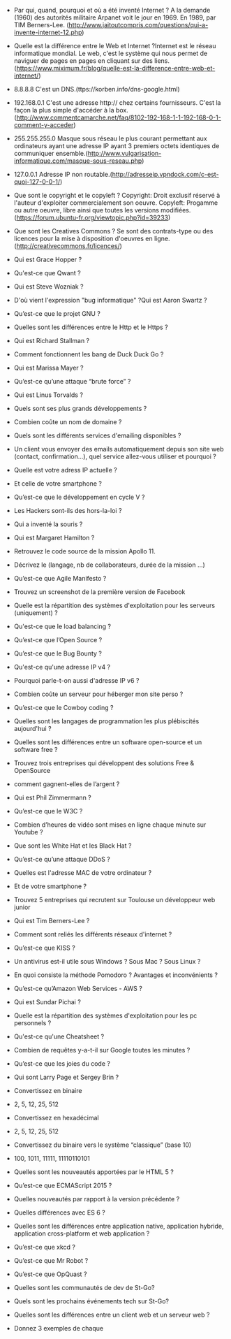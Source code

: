 - Par qui, quand, pourquoi et où a été inventé Internet ? A la demande (1960) des autorités militaire Arpanet voit le jour en 1969. En 1989, par TIM Berners-Lee. (http://www.jaitoutcompris.com/questions/qui-a-invente-internet-12.php)


- Quelle est la différence entre le Web et Internet ?Internet est le réseau informatique mondial. Le web, c'est le système qui nous permet de naviguer de pages en pages en cliquant sur des liens.(https://www.miximum.fr/blog/quelle-est-la-difference-entre-web-et-internet/)


- 8.8.8.8 C'est un DNS.(ttps://korben.info/dns-google.html)

- 192.168.0.1 C'est une adresse http:// chez certains fournisseurs. C'est la façon la plus simple d'accéder à la box. (http://www.commentcamarche.net/faq/8102-192-168-1-1-192-168-0-1-comment-y-acceder)

- 255.255.255.0 Masque sous réseau le plus courant permettant aux ordinateurs ayant une adresse IP ayant 3 premiers octets identiques de communiquer ensemble.(http://www.vulgarisation-informatique.com/masque-sous-reseau.php)

- 127.0.0.1 Adresse IP non routable.(http://adresseip.vpndock.com/c-est-quoi-127-0-0-1/)


- Que sont le copyright et le copyleft ? Copyright: Droit exclusif réservé à l'auteur d'exploiter commercialement son oeuvre.
Copyleft: Progamme ou autre oeuvre, libre ainsi que toutes les versions modifiées. (https://forum.ubuntu-fr.org/viewtopic.php?id=39233) 


- Que sont les Creatives Commons ? Se sont des contrats-type ou des licences pour la mise à disposition d'oeuvres en ligne.(http://creativecommons.fr/licences/)


- Qui est Grace Hopper ?
- Qu'est-ce que Qwant ?
- Qui est Steve Wozniak ?
- D'où vient l'expression "bug informatique" ?Qui est Aaron Swartz ?
- Qu’est-ce que le projet GNU ?
- Quelles sont les différences entre le Http et le Https ?
- Qui est Richard Stallman ?
- Comment fonctionnent les bang de Duck Duck Go ?
- Qui est Marissa Mayer ?
- Qu’est-ce qu’une attaque “brute force” ?
- Qui est Linus Torvalds ?
- Quels sont ses plus grands développements ?
- Combien coûte un nom de domaine ?
- Quels sont les différents services d'emailing disponibles ?
- Un client vous envoyer des emails automatiquement depuis son site web (contact, confirmation...), quel service allez-vous utiliser et pourquoi ?
- Quelle est votre adress IP actuelle ?
- Et celle de votre smartphone ?
- Qu’est-ce que le développement en cycle V ?
- Les Hackers sont-ils des hors-la-loi ?
- Qui a inventé la souris ?
- Qui est Margaret Hamilton ?
- Retrouvez le code source de la mission Apollo 11.
- Décrivez le (langage, nb de collaborateurs, durée de la mission ...)
- Qu’est-ce que Agile Manifesto ?
- Trouvez un screenshot de la première version de Facebook
- Quelle est la répartition des systèmes d'exploitation pour les serveurs (uniquement) ?
- Qu'est-ce que le load balancing ?
- Qu’est-ce que l’Open Source ?
- Qu’est-ce que le Bug Bounty ?
- Qu'est-ce qu'une adresse IP v4 ?
- Pourquoi parle-t-on aussi d'adresse IP v6 ?
- Combien coûte un serveur pour héberger mon site perso ?
- Qu’est-ce que le Cowboy coding ?
- Quelles sont les langages de programmation les plus plébiscités aujourd'hui ?
- Quelles sont les différences entre un software open-source et un software free ?
- Trouvez trois entreprises qui développent des solutions Free & OpenSource
- comment gagnent-elles de l’argent ?
- Qui est Phil Zimmermann ?
- Qu’est-ce que le W3C ?
- Combien d’heures de vidéo sont mises en ligne chaque minute sur Youtube ?
- Que sont les White Hat et les Black Hat ?
- Qu’est-ce qu’une attaque DDoS ?
- Quelles est l'adresse MAC de votre ordinateur ?
- Et de votre smartphone ?
- Trouvez 5 entreprises qui recrutent sur Toulouse un développeur web junior
- Qui est Tim Berners-Lee ?
- Comment sont reliés les différents réseaux d'internet ?
- Qu’est-ce que KISS ?
- Un antivirus est-il utile sous Windows ? Sous Mac ? Sous Linux ?
- En quoi consiste la méthode Pomodoro ? Avantages et inconvénients ?
- Qu’est-ce qu’Amazon Web Services - AWS ?
- Qui est Sundar Pichai ?
- Quelle est la répartition des systèmes d'exploitation pour les pc personnels ?
- Qu'est-ce qu'une Cheatsheet ?
- Combien de requêtes y-a-t-il sur Google toutes les minutes ?
- Qu’est-ce que les joies du code ?
- Qui sont Larry Page et Sergey Brin ?
- Convertissez en binaire
- 2, 5, 12, 25, 512
- Convertissez en hexadécimal
- 2, 5, 12, 25, 512
- Convertissez du binaire vers le système “classique” (base 10)
- 100, 1011, 11111, 11110110101
- Quelles sont les nouveautés apportées par le HTML 5 ?
- Qu’est-ce que ECMAScript 2015 ?
- Quelles nouveautés par rapport à la version précédente ?
- Quelles différences avec ES 6 ?
- Quelles sont les différences entre application native, application hybride, application cross-platform et web application ?
- Qu’est-ce que xkcd ?
- Qu’est-ce que Mr Robot ?
- Qu’est-ce que OpQuast ?
- Quelles sont les communautés de dev de St-Go?
- Quels sont les prochains événements tech sur St-Go?
- Quelles sont les différences entre un client web et un serveur web ?
- Donnez 3 exemples de chaque



